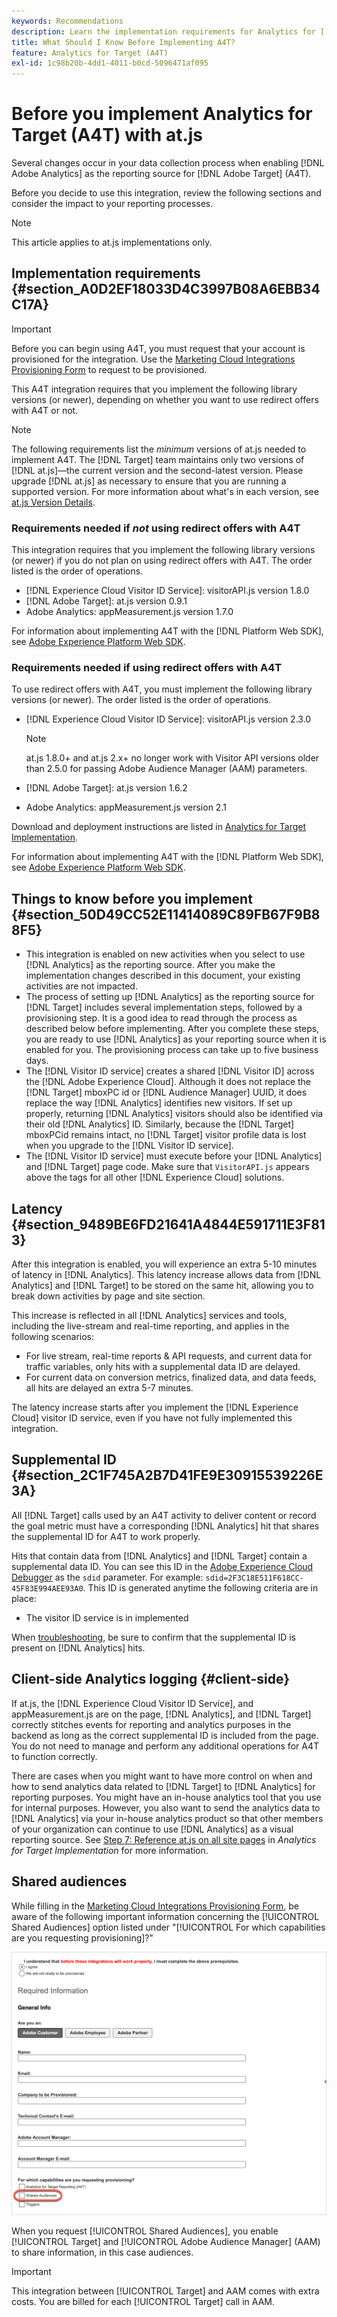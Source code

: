 ```yaml
---
keywords: Recommendations
description: Learn the implementation requirements for Analytics for [!DNL Target] (A4T) and what to consider before you implement this integration.
title: What Should I Know Before Implementing A4T?
feature: Analytics for Target (A4T)
exl-id: 1c98b20b-4dd1-4011-b0cd-5096471af095
---
```

# Before you implement Analytics for Target (A4T) with at.js

Several changes occur in your data collection process when enabling [!DNL Adobe Analytics] as the reporting source for [!DNL Adobe Target] (A4T).

Before you decide to use this integration, review the following sections and consider the impact to your reporting processes.

>[!NOTE]
>
>This article applies to at.js implementations only.

## Implementation requirements {#section_A0D2EF18033D4C3997B08A6EBB34C17A}

>[!IMPORTANT]
>
>Before you can begin using A4T, you must request that your account is provisioned for the integration. Use the [Marketing Cloud Integrations Provisioning Form](https://www.adobe.com/go/audiences) to request to be provisioned.

This A4T integration requires that you implement the following library versions (or newer), depending on whether you want to use redirect offers with A4T or not.

>[!NOTE]
>
>The following requirements list the *minimum* versions of at.js needed to implement A4T. The [!DNL Target] team maintains only two versions of [!DNL at.js]—the current version and the second-latest version. Please upgrade [!DNL at.js] as necessary to ensure that you are running a supported version. For more information about what's in each version, see [at.js Version Details](https://developer.adobe.com/target/implement/client-side/atjs/target-atjs-versions/).

### Requirements needed if *not* using redirect offers with A4T

This integration requires that you implement the following library versions (or newer) if you do not plan on using redirect offers with A4T. The order listed is the order of operations.

* [!DNL Experience Cloud Visitor ID Service]: visitorAPI.js version 1.8.0
* [!DNL Adobe Target]: at.js version 0.9.1
* Adobe Analytics: appMeasurement.js version 1.7.0

For information about implementing A4T with the [!DNL Platform Web SDK], see [Adobe Experience Platform Web SDK](https://developer.adobe.com/target/implement/client-side/aep-web-sdk/).

### Requirements needed if using redirect offers with A4T

To use redirect offers with A4T, you must implement the following library versions (or newer). The order listed is the order of operations.

* [!DNL Experience Cloud Visitor ID Service]: visitorAPI.js version 2.3.0

  >[!NOTE]
  >
  >at.js 1.8.0+ and at.js 2.x+ no longer work with Visitor API versions older than 2.5.0 for passing Adobe Audience Manager (AAM) parameters.
  
* [!DNL Adobe Target]: at.js version 1.6.2

* Adobe Analytics: appMeasurement.js version 2.1

Download and deployment instructions are listed in [Analytics for Target Implementation](/help/main/c-integrating-target-with-mac/a4t/a4timplementation.md).

For information about implementing A4T with the [!DNL Platform Web SDK], see [Adobe Experience Platform Web SDK](https://developer.adobe.com/target/implement/client-side/aep-web-sdk/).

## Things to know before you implement {#section_50D49CC52E11414089C89FB67F9B88F5}

* This integration is enabled on new activities when you select to use [!DNL Analytics] as the reporting source. After you make the implementation changes described in this document, your existing activities are not impacted. 
* The process of setting up [!DNL Analytics] as the reporting source for [!DNL Target] includes several implementation steps, followed by a provisioning step. It is a good idea to read through the process as described below before implementing. After you complete these steps, you are ready to use [!DNL Analytics] as your reporting source when it is enabled for you. The provisioning process can take up to five business days. 
* The [!DNL Visitor ID service] creates a shared [!DNL Visitor ID] across the [!DNL Adobe Experience Cloud]. Although it does not replace the [!DNL Target] mboxPC id or [!DNL Audience Manager] UUID, it does replace the way [!DNL Analytics] identifies new visitors. If set up properly, returning [!DNL Analytics] visitors should also be identified via their old [!DNL Analytics] ID. Similarly, because the [!DNL Target] mboxPCid remains intact, no [!DNL Target] visitor profile data is lost when you upgrade to the [!DNL Visitor ID service]. 
* The [!DNL Visitor ID service] must execute before your [!DNL Analytics] and [!DNL Target] page code. Make sure that `VisitorAPI.js` appears above the tags for all other [!DNL Experience Cloud] solutions.

## Latency {#section_9489BE6FD21641A4844E591711E3F813}

After this integration is enabled, you will experience an extra 5-10 minutes of latency in [!DNL Analytics]. This latency increase allows data from [!DNL Analytics] and [!DNL Target] to be stored on the same hit, allowing you to break down activities by page and site section.

This increase is reflected in all [!DNL Analytics] services and tools, including the live-stream and real-time reporting, and applies in the following scenarios:

* For live stream, real-time reports & API requests, and current data for traffic variables, only hits with a supplemental data ID are delayed. 
* For current data on conversion metrics, finalized data, and data feeds, all hits are delayed an extra 5-7 minutes.

The latency increase starts after you implement the [!DNL Experience Cloud] visitor ID service, even if you have not fully implemented this integration.

## Supplemental ID {#section_2C1F745A2B7D41FE9E30915539226E3A}

All [!DNL Target] calls used by an A4T activity to deliver content or record the goal metric must have a corresponding [!DNL Analytics] hit that shares the supplemental ID for A4T to work properly.

Hits that contain data from [!DNL Analytics] and [!DNL Target] contain a supplemental data ID. You can see this ID in the [Adobe Experience Cloud Debugger](https://experienceleague.adobe.com/docs/debugger/using/experience-cloud-debugger.html) as the `sdid` parameter. For example: `sdid=2F3C18E511F618CC-45F83E994AEE93A0`. This ID is generated anytime the following criteria are in place:

* The visitor ID service is in implemented 

When [troubleshooting](/help/main/c-integrating-target-with-mac/a4t/c-a4t-troubleshooting/a4t-troubleshooting.md), be sure to confirm that the supplemental ID is present on [!DNL Analytics] hits.

## Client-side Analytics logging {#client-side}

If at.js, the [!DNL Experience Cloud Visitor ID Service], and appMeasurement.js are on the page, [!DNL Analytics], and [!DNL Target] correctly stitches events for reporting and analytics purposes in the backend as long as the correct supplemental ID is included from the page. You do not need to manage and perform any additional operations for A4T to function correctly.

There are cases when you might want to have more control on when and how to send analytics data related to [!DNL Target] to [!DNL Analytics] for reporting purposes. You might have an in-house analytics tool that you use for internal purposes. However, you also want to send the analytics data to [!DNL Analytics] via your in-house analytics product so that other members of your organization can continue to use [!DNL Analytics] as a visual reporting source. See [Step 7: Reference at.js on all site pages](/help/main/c-integrating-target-with-mac/a4t/a4timplementation.md#step7) in *Analytics for Target Implementation* for more information.

## Shared audiences

While filling in the [Marketing Cloud Integrations Provisioning Form](https://www.adobe.com/go/audiences), be aware of the following important information concerning the [!UICONTROL Shared Audiences] option listed under "[!UICONTROL For which capabilities are you requesting provisioning]?" 

![Request form](/help/main/c-integrating-target-with-mac/a4t/assets/request-form.png)

When you request [!UICONTROL Shared Audiences], you enable [!UICONTROL Target] and [!UICONTROL Adobe Audience Manager] (AAM) to share information, in this case audiences.

>[!IMPORTANT]
>
>This integration between [!UICONTROL Target] and AAM comes with extra costs. You are billed for each [!UICONTROL Target] call in AAM.
